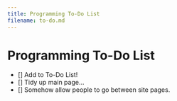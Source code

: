 ```yaml
---
title: Programming To-Do List
filename: to-do.md
--- 
```

# Programming To-Do List

- [] Add to To-Do List!
- [] Tidy up main page...
- [] Somehow allow people to go between site pages.